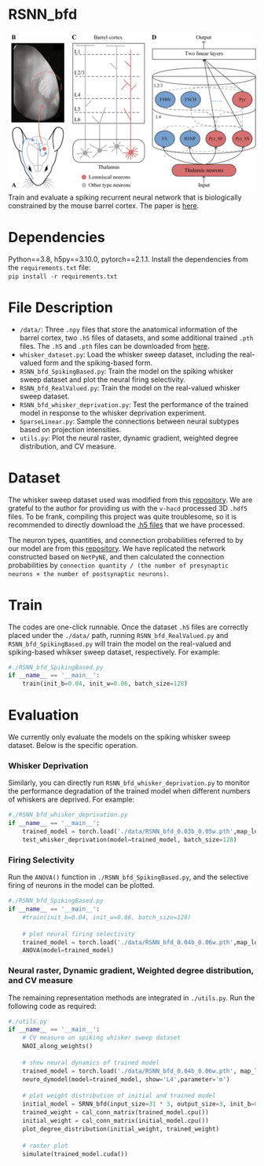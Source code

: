 # RSNN_bfd
![outline](./Fig_outline.png "Outline")
Train and evaluate a spiking recurrent neural network that is biologically constrained by the mouse barrel cortex. The paper is [here](https://openreview.net/forum?id=UvfI4grcM7&referrer=%5BAuthor%20Console%5D(%2Fgroup%3Fid%3DICLR.cc%2F2025%2FConference%2FAuthors%23your-submissions)).
# Dependencies
Python==3.8, h5py==3.10.0, pytorch==2.1.1. 
Install the dependencies from the `requirements.txt` file:   
`pip install -r requirements.txt`
# File Description
* `/data/`:  Three `.npy` files that store the anatomical information of the barrel cortex, two `.h5` files of datasets, and some additional trained `.pth` files. The `.h5` and `.pth` files can be downloaded from [here](https://pan.quark.cn/s/6d41efaccd6c).
* `whisker_dataset.py`:  Load the whisker sweep dataset, including the real-valued form and the spiking-based form.
* `RSNN_bfd_SpikingBased.py`: Train the model on the spiking whisker sweep dataset and plot the neural firing selectivity.
* `RSNN_bfd_RealValued.py`: Train the model on the real-valued whisker sweep dataset.
* `RSNN_bfd_whisker_deprivation.py`: Test the performance of the trained model in response to the whisker deprivation experiment.
* `SparseLinear.py`: Sample the connections between neural subtypes based on projection intensities.
* `utils.py`: Plot the neural raster, dynamic gradient, weighted degree distribution, and CV measure.
# Dataset
The whisker sweep dataset used was modified from this [repository](https://github.com/neuroailab/whisker_model). We are grateful to the author for providing us with the `v-hacd` processed 3D `.hdf5` files. To be frank, compiling this project was quite troublesome, so it is recommended to directly download the [.h5 files](https://pan.quark.cn/s/6d41efaccd6c) that we have processed.

The neuron types, quantities, and connection probabilities referred to by our model are from this [repository](https://github.com/DepartmentofNeurophysiology/Cortical-representation-of-touch-in-silico-NetPyne). We have replicated the network constructed based on `NetPyNE`, and then calculated the connection probabilities by `connection quantity / (the number of presynaptic neurons × the number of postsynaptic neurons)`.
# Train
The codes are one-click runnable. Once the dataset `.h5` files are correctly placed under the `./data/` path, running `RSNN_bfd_RealValued.py` and `RSNN_bfd_SpikingBased.py` will train the model on the real-valued and spiking-based whikser sweep dataset, respectively. For example:
```python
#./RSNN_bfd_SpikingBased.py
if __name__ == '__main__':  
    train(init_b=0.04, init_w=0.06, batch_size=128)
```
# Evaluation
We currently only evaluate the models on the spiking whisker sweep dataset. Below is the specific operation.
### Whisker Deprivation
Similarly, you can directly run `RSNN_bfd_whisker_deprivation.py` to monitor the performance degradation of the trained model when different numbers of whiskers are deprived. For example:
```python
#./RSNN_bfd_whisker_deprivation.py
if __name__ == '__main__':
    trained_model = torch.load('./data/RSNN_bfd_0.03b_0.05w.pth',map_location='cuda')
    test_whisker_deprivation(model=trained_model, batch_size=128)
```
### Firing Selectivity
Run the `ANOVA()` function in `./RSNN_bfd_SpikingBased.py`, and the selective firing of neurons in the model can be plotted.
```python
#./RSNN_bfd_SpikingBased.py
if __name__ == '__main__':
    #train(init_b=0.04, init_w=0.06, batch_size=128)

    # plot neural firing selectivity
    trained_model = torch.load('./data/RSNN_bfd_0.04b_0.06w.pth',map_location='cuda')
    ANOVA(model=trained_model)
```

### Neural raster, Dynamic gradient, Weighted degree distribution, and CV measure
The remaining representation methods are integrated in `./utils.py`. Run the following code as required:
```python
#./utils.py
if __name__ == '__main__':
    # CV measure on spiking whisker sweep dataset
    NAOI_along_weights()

    # show neural dynamics of trained model
    trained_model = torch.load('./data/RSNN_bfd_0.04b_0.06w.pth', map_location='cuda')
    neuro_dymodel(model=trained_model, show='L4',parameter='m')

    # plot weight distribution of initial and trained model
    initial_model = SRNN_bfd(input_size=31 * 3, output_size=3, init_b=0.04, init_w=0.06).cuda()
    trained_weight = cal_conn_matrix(trained_model.cpu())
    initial_weight = cal_conn_matrix(initial_model.cpu())
    plot_degree_distribution(initial_weight, trained_weight)

    # raster plot
    simulate(trained_model.cuda())
```
